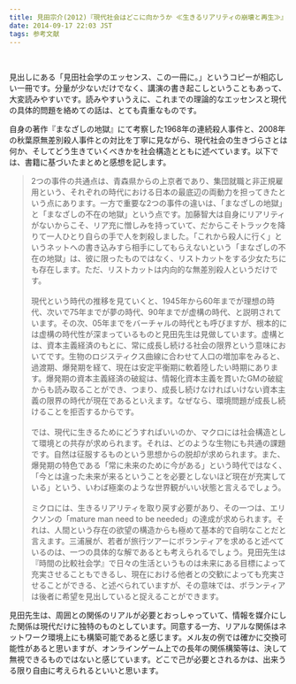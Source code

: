 ```yaml
---
title: 見田宗介(2012)『現代社会はどこに向かうか ≪生きるリアリティの崩壊と再生≫』
date: 2014-09-17 22:03 JST
tags: 参考文献
---
```


<br />


見出しにある「見田社会学のエッセンス、この一冊に。」というコピーが相応しい一冊です。分量が少ないだけでなく、講演の書き起こしということもあって、大変読みやすいです。読みやすいうえに、これまでの理論的なエッセンスと現代の具体的問題を絡めての話は、とても貴重なものです。

自身の著作『まなざしの地獄』にて考察した1968年の連続殺人事件と、2008年の秋葉原無差別殺人事件との対比を丁寧に見ながら、現代社会の生きづらさとは何か、そしてどう生きていくべきかを社会構造とともに述べています。以下では、書籍に基づいたまとめと感想を記します。

<blockquote>
2つの事件の共通点は、青森県からの上京者であり、集団就職と非正規雇用という、それぞれの時代における日本の最底辺の両動力を担ってきたという点にあります。一方で重要な2つの事件の違いは、「まなざしの地獄」と「まなざしの不在の地獄」という点です。加藤智大は自身にリアリティがないからこそ、リア充に憎しみを持っていて、だからこそトラックを降りて一人ひとり自らの手で人を刺殺しました。「これから殺人に行く」というネットへの書き込みすら相手にしてもらえないという「まなざしの不在の地獄」は、彼に限ったものではなく、リストカットをする少女たちにも存在します。ただ、リストカットは内向的な無差別殺人というだけです。
<br /><br />
現代という時代の推移を見ていくと、1945年から60年までが理想の時代、次いで75年までが夢の時代、90年までが虚構の時代、と説明されています。その次、05年までをバーチャルの時代とも呼びますが、根本的には虚構の時代性が深まっているものと見田先生は見做しています。虚構とは、資本主義経済のもとに、常に成長し続ける社会の限界という意味においてです。生物のロジスティクス曲線に合わせて人口の増加率をみると、過渡期、爆発期を経て、現在は安定平衡期に軟着陸したい時期にあります。爆発期の資本主義経済の破綻は、情報化資本主義を貫いたGMの破綻からも読み取ることができ、つまり、成長し続けなければいけない資本主義の限界の時代が現在であるといえます。なぜなら、環境問題が成長し続けることを拒否するからです。
<br /><br />
では、現代に生きるためにどうすればいいのか、マクロには社会構造として環境との共存が求められます。それは、どのような生物にも共通の課題です。自然は征服するものという思想からの脱却が求められます。また、爆発期の特色である「常に未来のために今がある」という時代ではなく、「今とは違った未来が来るということを必要としないほど現在が充実している」という、いわば極楽のような世界観がいい状態と言えるでしょう。
<br /><br />
ミクロには、生きるリアリティを取り戻す必要があり、その一つは、エリクソンの「mature man need to be needed」の達成が求められます。それは、人間という存在の欲望の構造からも極めて基本的で自明なことだと言えます。三浦展が、若者が旅行ツアーにボランティアを求めると述べているのは、一つの具体的な解であるとも考えられるでしょう。見田先生は『時間の比較社会学』で日々の生活というものは未来にある目標によって充実させることもできるし、現在における他者との交歓によっても充実させることができる、と述べられていますが、その意味では、ボランティアは後者に希望を見出していると捉えることができます。
</blockquote>

見田先生は、周囲との関係のリアルが必要とおっしゃっていて、情報を媒介にした関係は現代だけに独特のものとしています。同意する一方、リアルな関係はネットワーク環境上にも構築可能であると感じます。メル友の例では確かに交換可能性があると思いますが、オンラインゲーム上での長年の関係構築等は、決して無視できるものではないと感じています。どこで己が必要とされるかは、出来うる限り自由に考えられるといいと思います。

<br />
